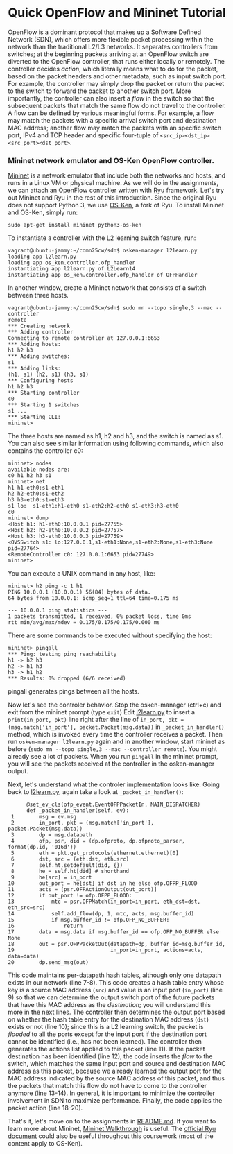 # Quick OpenFlow and Mininet Tutorial

OpenFlow is a dominant protocol that makes up a Software Defined Network
(SDN), which offers more flexible packet processing within the network than the
traditional L2/L3 networks.
It separates controllers from switches; at the beginning packets arriving at an OpenFlow switch 
are diverted to the OpenFlow controller, that runs either locally or remotely.
The controller decides *action*, which literally means what to do for the packet, based on the packet headers and
other metadata, such as input switch port.
For example, the controller may simply drop the packet or return the packet to
the switch to forward the packet to another switch port.
More importantly, the controller can also insert a *flow* in the switch so that the
subsequent packets that match the same flow do not travel to the controller.
A flow can be defined by various meaningful forms.  For example, a flow may match the packets with a specific arrival switch port and destination MAC address; another flow may match the packets with an specific switch port, IPv4 and TCP header and specific four-tuple of `<src_ip><dst_ip><src_port><dst_port>`.


### Mininet network emulator and OS-Ken OpenFlow controller.

[Mininet](http://mininet.org/) is a network emulator that include both the
networks and hosts, and runs in a Linux VM or
physical machine.
As we will do in the assignments, we can attach an OpenFlow controller written
with [Ryu](https://ryu-sdn.org/) framework.  Let's try out Mininet and Ryu in
the rest of this introduction.
Since the original Ryu does not support Python 3, we use
[OS-Ken](https://github.com/openstack/os-ken), a fork of Ryu.
To install Mininet and OS-Ken, simply run:

`sudo apt-get install mininet python3-os-ken`

To instantiate a controller with the L2 learning switch feature, run:
```
vagrant@ubuntu-jammy:~/comn25cw/sdn$ osken-manager l2learn.py 
loading app l2learn.py
loading app os_ken.controller.ofp_handler
instantiating app l2learn.py of L2Learn14
instantiating app os_ken.controller.ofp_handler of OFPHandler
```
In another window, create a Mininet network that consists of a switch between three hosts.
```
vagrant@ubuntu-jammy:~/comn25cw/sdn$ sudo mn --topo single,3 --mac --controller
remote
*** Creating network
*** Adding controller
Connecting to remote controller at 127.0.0.1:6653
*** Adding hosts:
h1 h2 h3
*** Adding switches:
s1
*** Adding links:
(h1, s1) (h2, s1) (h3, s1)
*** Configuring hosts
h1 h2 h3
*** Starting controller
c0
*** Starting 1 switches
s1 ...
*** Starting CLI:
mininet>
```
The three hosts are named as h1, h2 and h3, and the switch is named as s1.
You can also see similar information using following commands, which also
contains the controller c0:
```
mininet> nodes
available nodes are: 
c0 h1 h2 h3 s1
mininet> net
h1 h1-eth0:s1-eth1
h2 h2-eth0:s1-eth2
h3 h3-eth0:s1-eth3
s1 lo:  s1-eth1:h1-eth0 s1-eth2:h2-eth0 s1-eth3:h3-eth0
c0
mininet> dump
<Host h1: h1-eth0:10.0.0.1 pid=27755> 
<Host h2: h2-eth0:10.0.0.2 pid=27757> 
<Host h3: h3-eth0:10.0.0.3 pid=27759> 
<OVSSwitch s1: lo:127.0.0.1,s1-eth1:None,s1-eth2:None,s1-eth3:None pid=27764> 
<RemoteController c0: 127.0.0.1:6653 pid=27749> 
mininet>
```
You can execute a UNIX command in any host, like:
```
mininet> h2 ping -c 1 h1
PING 10.0.0.1 (10.0.0.1) 56(84) bytes of data.
64 bytes from 10.0.0.1: icmp_seq=1 ttl=64 time=0.175 ms

--- 10.0.0.1 ping statistics ---
1 packets transmitted, 1 received, 0% packet loss, time 0ms
rtt min/avg/max/mdev = 0.175/0.175/0.175/0.000 ms
```
There are some commands to be executed without specifying the host:
```
mininet> pingall
*** Ping: testing ping reachability
h1 -> h2 h3 
h2 -> h1 h3 
h3 -> h1 h2 
*** Results: 0% dropped (6/6 received)
```
pingall generates pings between all the hosts.

Now let's see the controler behavior.
Stop the osken-manager (ctrl+c) and exit from the mininet prompt (type `exit`)
Edit [l2learn.py](./l2learn.py) to insert a `print(in_port, pkt)` line right after the line of `in_port, pkt = (msg.match['in_port'], packet.Packet(msg.data))` in `_packet_in_handler()` method, which is invoked every time the controller receives a packet.
Then run `osken-manager l2learn.py` again and in another window, start mininet as before (`sudo mn --topo single,3 --mac --controller remote`).
You might already see a lot of packets.
When you run `pingall` in the mininet prompt, you will see the packets received at the controller in the osken-manager output.

Next, let's understand what the controler implementation looks like.
Going back to [l2learn.py](./l2learn.py), again take a look at `_packet_in_handler()`:
```
      @set_ev_cls(ofp_event.EventOFPPacketIn, MAIN_DISPATCHER)
      def _packet_in_handler(self, ev):
 1        msg = ev.msg
 2        in_port, pkt = (msg.match['in_port'], packet.Packet(msg.data))
 3        dp = msg.datapath
 4        ofp, psr, did = (dp.ofproto, dp.ofproto_parser, format(dp.id, '016d'))
 5        eth = pkt.get_protocols(ethernet.ethernet)[0]
 6        dst, src = (eth.dst, eth.src)
 7        self.ht.setdefault(did, {})
 8        he = self.ht[did] # shorthand
 9        he[src] = in_port
10        out_port = he[dst] if dst in he else ofp.OFPP_FLOOD
11        acts = [psr.OFPActionOutput(out_port)]
12        if out_port != ofp.OFPP_FLOOD:
13            mtc = psr.OFPMatch(in_port=in_port, eth_dst=dst, eth_src=src)
14            self.add_flow(dp, 1, mtc, acts, msg.buffer_id)
15            if msg.buffer_id != ofp.OFP_NO_BUFFER:
16                return
17        data = msg.data if msg.buffer_id == ofp.OFP_NO_BUFFER else None
18        out = psr.OFPPacketOut(datapath=dp, buffer_id=msg.buffer_id,
19                               in_port=in_port, actions=acts, data=data)
20        dp.send_msg(out)
```
This code maintains per-datapath hash tables, although only one datapath exists
in our network (line 7-8). 
This code creates a hash table entry whose key is a source MAC address (`src`) and value is an
input port (`in_port`) (line 9) so that we can determine the output switch port of the future packets that have this MAC address as
the *destination*; you will understand this more in the next lines.
The controller then determines the output port based on whether the hash table entry for the
destination MAC address (`dst`) exists or not (line 10); since this is a L2
learning switch, the packet is *flooded* to all the ports except for the input
port if the destination port cannot be identified (i.e., has not been learned).
The controller then generates the actions list applied to this packet (line 11).
If the packet destination has been identified (line 12), the code inserts the
*flow* to the switch, which matches the same input port and source and destination MAC
address as this packet, because we already learned the output port for the MAC
address indicated by the source MAC address of this packet, and thus the packets that match
this flow do not have to come to the controller anymore (line 13-14).
In general, it is important to minimize the controller involvement in SDN
to maximize performance.
Finally, the code applies the packet action (line 18-20).


That's it, let's move on to the assignments in [README.md](./README.md).
If you want to learn more about Mininet, [Mininet Walkthrough](http://mininet.org/walkthrough/) is useful.
The [official Ryu document](https://ryu.readthedocs.io/en/latest/index.html) could also be useful throughout this coursework (most of the content apply to OS-Ken).
